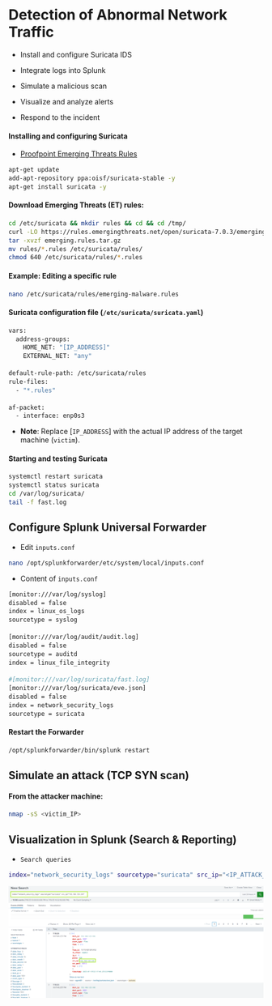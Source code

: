 # Detection of Abnormal Network Traffic

- Install and configure Suricata IDS

- Integrate logs into Splunk

- Simulate a malicious scan

- Visualize and analyze alerts

- Respond to the incident

#### Installing and configuring Suricata

- [Proofpoint Emerging Threats Rules](https://rules.emergingthreats.net/)

```sh
apt-get update
add-apt-repository ppa:oisf/suricata-stable -y
apt-get install suricata -y
```

#### Download Emerging Threats (ET) rules:

```sh
cd /etc/suricata && mkdir rules && cd && cd /tmp/
curl -LO https://rules.emergingthreats.net/open/suricata-7.0.3/emerging.rules.tar.gz
tar -xvzf emerging.rules.tar.gz
mv rules/*.rules /etc/suricata/rules/
chmod 640 /etc/suricata/rules/*.rules
```

#### Example: Editing a specific rule

```sh
nano /etc/suricata/rules/emerging-malware.rules
```

#### Suricata configuration file (`/etc/suricata/suricata.yaml`)

```sh
vars:
  address-groups:
    HOME_NET: "[IP_ADDRESS]"
    EXTERNAL_NET: "any"

default-rule-path: /etc/suricata/rules
rule-files:
  - "*.rules"

af-packet:
  - interface: enp0s3
```

- **Note**: Replace [`IP_ADDRESS`] with the actual IP address of the target machine (`victim`).

#### Starting and testing Suricata

```sh
systemctl restart suricata
systemctl status suricata
cd /var/log/suricata/
tail -f fast.log
```

## Configure Splunk Universal Forwarder

- Edit `inputs.conf`

```sh
nano /opt/splunkforwarder/etc/system/local/inputs.conf
```

- Content of `inputs.conf`

```sh
[monitor:///var/log/syslog]
disabled = false
index = linux_os_logs
sourcetype = syslog

[monitor:///var/log/audit/audit.log]
disabled = false
sourcetype = auditd
index = linux_file_integrity

#[monitor:///var/log/suricata/fast.log]
[monitor:///var/log/suricata/eve.json]
disabled = false
index = network_security_logs
sourcetype = suricata
```

#### Restart the Forwarder

```sh
/opt/splunkforwarder/bin/splunk restart
```

## Simulate an attack (TCP SYN scan)

#### From the attacker machine:

```sh
nmap -sS <victim_IP>
```

## Visualization in Splunk (Search & Reporting)

- `Search queries`

```sh
index="network_security_logs" sourcetype="suricata" src_ip="<IP_ATTACK_MACHINE>"
```

![Enterprise](/Splunk_Ubuntu/assets/splunk_linux_14.png)
